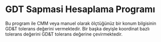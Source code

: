 # GDT Sapmasi Hesaplama Programı

Bu program ile CMM veya manuel olarak ölçtüğünüz bir konum bilgisinin GD&amp;T tolerans değerini vermektedir. Bir başka deyişle koordinat bazlı tolerans değerini GD&amp;T tolerans değerine çevirmektedir.
